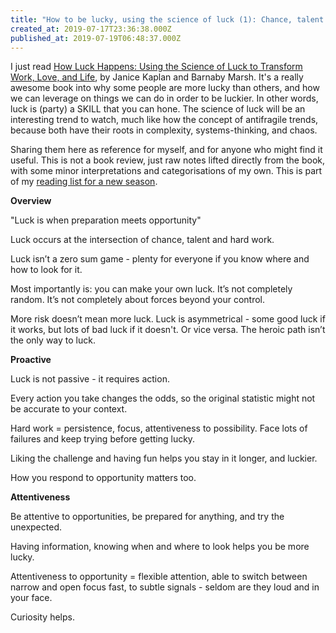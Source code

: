 ```yaml
---
title: "How to be lucky, using the science of luck (1): Chance, talent and hard work"
created_at: 2019-07-17T23:36:38.000Z
published_at: 2019-07-19T06:48:37.000Z
---
```

I just read [How Luck Happens: Using the Science of Luck to Transform Work, Love, and Life](https://www.amazon.com/How-Luck-Happens-Science-Transform-ebook/dp/B073R28Y81), by Janice Kaplan and Barnaby Marsh. It's a really awesome book into why some people are more lucky than others, and how we can leverage on things we can do in order to be luckier. In other words, luck is (party) a SKILL that you can hone. The science of luck will be an interesting trend to watch, much like how the concept of antifragile trends, because both have their roots in complexity, systems-thinking, and chaos.  

  

Sharing them here as reference for myself, and for anyone who might find it useful. This is not a book review, just raw notes lifted directly from the book, with some minor interpretations and categorisations of my own. This is part of my [reading list for a new season](https://200wordsaday.com/words/reading-list-for-a-new-season-220315d233ada32ec9).  

  

**Overview**

"Luck is when preparation meets opportunity" 

Luck occurs at the intersection of chance, talent and hard work.

Luck isn’t a zero sum game - plenty for everyone if you know where and how to look for it.

Most importantly is: you can make your own luck. It’s not completely random. It’s not completely about forces beyond your control.

More risk doesn’t mean more luck. Luck is asymmetrical - some good luck if it works, but lots of bad luck if it doesn't. Or vice versa. The heroic path isn’t the only way to luck.

  

**Proactive**

Luck is not passive - it requires action.

Every action you take changes the odds, so the original statistic might not be accurate to your context.

Hard work = persistence, focus, attentiveness to possibility. Face lots of failures and keep trying before getting lucky.

Liking the challenge and having fun helps you stay in it longer, and luckier.

How you respond to opportunity matters too.

  

**Attentiveness**

Be attentive to opportunities, be prepared for anything, and try the unexpected. 

Having information, knowing when and where to look helps you be more lucky.

Attentiveness to opportunity = flexible attention, able to switch between narrow and open focus fast, to subtle signals - seldom are they loud and in your face.

Curiosity helps.
